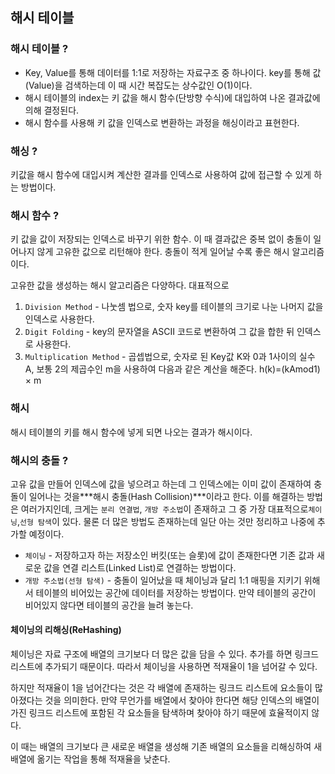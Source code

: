 ## 해시 테이블

### 해시 테이블 ?

- Key, Value를 통해 데이터를 1:1로 저장하는 자료구조 중 하나이다. key를 통해 값(Value)을 검색하는데 이 때 시간 복잡도는 상수값인 O(1)이다.
- 해시 테이블의 index는 키 값을 해시 함수(단방향 수식)에 대입하여 나온 결과값에 의해 결정된다.
- 해시 함수를 사용해 키 값을 인덱스로 변환하는 과정을 해싱이라고 표현한다.

### 해싱 ?

키값을 해시 함수에 대입시켜 계산한 결과를 인덱스로 사용하여 값에 접근할 수 있게 하는 방법이다.

### 해시 함수 ?

키 값을 값이 저장되는 인덱스로 바꾸기 위한 함수. 이 때 결과값은 중복 없이 충돌이 일어나지 않게 고유한 값으로 리턴해야 한다. 충돌이 적게 일어날 수록 좋은 해시 알고리즘이다.

고유한 값을 생성하는 해시 알고리즘은 다양하다. 대표적으로

1. `Division Method` - 나눗셈 법으로, 숫자 key를 테이블의 크기로 나눈 나머지 값을 인덱스로 사용한다.
2. `Digit Folding` - key의 문자열을 ASCII 코드로 변환하여 그 값을 합한 뒤 인덱스로 사용한다.
3. `Multiplication Method` - 곱셉법으로, 숫자로 된 Key값 K와 0과 1사이의 실수 A, 보통 2의 제곱수인 m을 사용하여 다음과 같은 계산을 해준다. h(k)=(kAmod1) × m

### 해시

해시 테이블의 키를 해시 함수에 넣게 되면 나오는 결과가 해시이다.



### 해시의 충돌 ?

고유 값을 만들어 인덱스에 값을 넣으려고 하는데 그 인덱스에는 이미 값이 존재하여 충돌이 일어나는 것을***해시 충돌(Hash Collision)***이라고 한다. 이를 해결하는 방법은 여러가지인데, 크게는 `분리 연결법`, `개방 주소법`이 존재하고 그 중 가장 대표적으로`체이닝`,`선형 탐색`이 있다. 물론 더 많은 방법도 존재하는데 일단 아는 것만 정리하고 나중에 추가할 예정이다.

- `체이닝` - 저장하고자 하는 저장소인 버킷(또는 슬롯)에 값이 존재한다면 기존 값과 새로운 값을 연결 리스트(Linked List)로 연결하는 방법이다.
- `개방 주소법(선형 탐색)` - 충돌이 일어났을 때 체이닝과 달리 1:1 매핑을 지키기 위해서 테이블의 비어있는 공간에 데이터를 저장하는 방법이다. 만약 테이블의 공간이 비어있지 않다면 테이블의 공간을 늘려 놓는다.



####   체이닝의 리해싱(ReHashing)

체이닝은 자료 구조에 배열의 크기보다 더 많은 값을 담을 수 있다. 추가를 하면 링크드 리스트에 추가되기 때문이다. 따라서 체이닝을 사용하면 적재율이 1을 넘어갈 수 있다.

하지만 적재율이 1을 넘어간다는 것은 각 배열에 존재하는 링크드 리스트에 요소들이 많아졌다는 것을 의미한다. 만약 무언가를 배열에서 찾아야 한다면 해당 인덱스의 배열이 가진 링크드 리스트에 포함된 각 요소들을 탐색하며 찾아야 하기 때문에 효율적이지 않다.

이 때는 배열의 크기보다 큰 새로운 배열을 생성해 기존 배열의 요소들을 리해싱하여 새 배열에 옮기는 작업을 통해 적재율을 낮춘다.

